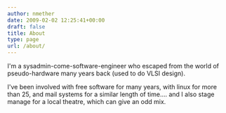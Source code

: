 ```yaml
---
author: nmether
date: 2009-02-02 12:25:41+00:00
draft: false
title: About
type: page
url: /about/
---
```


I'm a sysadmin-come-software-engineer who escaped from the world of
pseudo-hardware many years back (used to do VLSI design).

I've been involved with free software for many years, with linux for more than
25, and mail systems for a similar length of time.... and I also stage manage
for a local theatre, which can give an odd mix.
